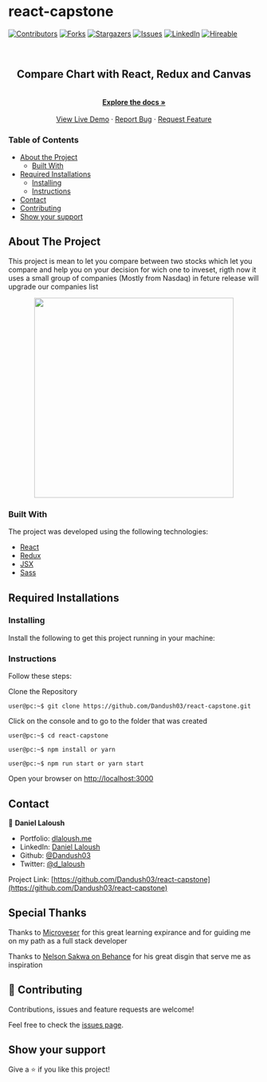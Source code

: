 # react-capstone
[![Contributors][contributors-shield]][contributors-url]
[![Forks][forks-shield]][forks-url]
[![Stargazers][stars-shield]][stars-url]
[![Issues][issues-shield]][issues-url]
[![LinkedIn][linkedin-shield2]][linkedin-url2]
[![Hireable][hireable]][hireable-url]

<!-- PROJECT LOGO -->
<br />
<p align="center">
 <h2 align="center"> Compare Chart with React, Redux and Canvas </h2>

  <p align="center">
    <br />
    <a href="https://github.com/Dandush03/react-capstone"><strong>Explore the docs »</strong></a>
    <br />
    <br />
    <a href="https://dl-stocks.herokuapp.com/">View Live Demo</a>
    ·
    <a href="https://github.com/Dandush03/react-capstone/issues">Report Bug</a>
    ·
    <a href="https://github.com/Dandush03/react-capstone/issues">Request Feature</a>
  </p>

</p>

### Table of Contents
* [About the Project](#about-the-project)
  * [Built With](#built-with)
* [Required Installations](#Required-Installations)
  * [Installing](#Installing)
  * [Instructions](#Instructions)
* [Contact](#contact)
* [Contributing](#Contributing)
* [Show your support](#Show-your-support)

## About The Project

This project is mean to let you compare between two stocks which let you compare and help you on your decision for wich one to inveset, rigth now it uses a small group of companies (Mostly from Nasdaq) in feture release will upgrade our companies list

<p align="center">
  <img height="400" src="https://user-images.githubusercontent.com/51087936/83792038-86681880-a668-11ea-9372-067799b067b7.png">
</p>

### Built With
The project was developed using the following technologies:
- [React](https://es.reactjs.org/)
- [Redux](https://redux.js.org/)
- [JSX](https://reactjs.org/docs/introducing-jsx.html)
- [Sass](https://sass-lang.com/)

## Required Installations

### Installing

<p>Install the following to get this project running in your machine:</p>

### Instructions

<p>Follow these steps:</p>

Clone the Repository

```Shell
user@pc:~$ git clone https://github.com/Dandush03/react-capstone.git
```

Click on the console and to go to the folder that was created

```Shell
user@pc:~$ cd react-capstone
```

```
user@pc:~$ npm install or yarn
```

```
user@pc:~$ npm run start or yarn start
```

Open your browser on [http://localhost:3000](http://localhost:3000)

## Contact

👤 **Daniel Laloush**
 - Portfolio: [dlaloush.me](https://dlaloush.me) 
 - LinkedIn: [Daniel Laloush](https://www.linkedin.com/in/daniel-laloush-0a7331a9) 
 - Github: [@Dandush03](https://github.com/Dandush03) 
 - Twitter: [@d_laloush](https://twitter.com/d_laloush) 

<p align="center">

  Project Link: [https://github.com/Dandush03/react-capstone](https://github.com/Dandush03/react-capstone)

</p>

## Special Thanks

Thanks to [Microveser](https://www.microverse.org/) for this great learning expirance and for guiding me on my path as a full stack developer

Thanks to [Nelson Sakwa on Behance](https://www.behance.net/sakwadesignstudio) for his great disgin that serve me as inspiration

## 🤝 Contributing

Contributions, issues and feature requests are welcome!

Feel free to check the [issues page](https://github.com/Dandush03/react-capstone/issues).

## Show your support

Give a ⭐️ if you like this project!

<!-- MARKDOWN LINKS & IMAGES -->
[contributors-shield]: https://img.shields.io/github/contributors/Dandush03/React-Calculator.svg?style=flat-square
[contributors-url]: https://github.com/Dandush03/react-capstone/graphs/contributors
[forks-shield]: https://img.shields.io/github/forks/Dandush03/react-capstone.svg?style=flat-square
[forks-url]: https://github.com/Dandush03/react-capstone/network/members
[stars-shield]: https://img.shields.io/github/stars/Dandush03/react-capstone.svg?style=flat-square
[stars-url]: https://github.com/Dandush03/react-capstone/stargazers
[issues-shield]: https://img.shields.io/github/issues/Dandush03/react-capstone.svg?style=flat-square
[issues-url]: https://github.com/Dandush03/react-capstone/issues
[license-shield]: https://img.shields.io/github/license/Dandush03/react-capstone.svg?style=flat-square
[license-url]: https://github.com/Dandush03/react-capstone/blob/master/LICENSE.txt
[linkedin-shield2]: https://img.shields.io/badge/-LinkedIn-black.svg?style=flat-square&logo=linkedin&colorB=555
[linkedin-url2]: https://www.linkedin.com/in/daniel-laloush/
[hireable]: https://cdn.rawgit.com/hiendv/hireable/master/styles/flat/yes.svg
[hireable-url]: https://www.linkedin.com/in/daniel-laloush/
